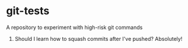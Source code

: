 # git-tests
A repository to experiment with high-risk git commands

1. Should I learn how to squash commits after I've pushed? Absolutely!
